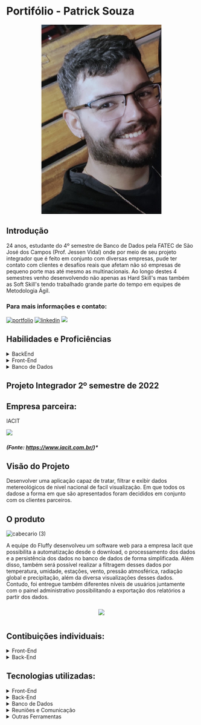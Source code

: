 # Portifólio - Patrick Souza
<div align="center">
<img src="https://raw.githubusercontent.com/PatrickSouzza/Bertoti/main/Metodologia/WhatsApp%20Image%202023-05-28%20at%2012.24.29.jpeg" height="500"/>
</div>

## Introdução
24 anos, estudante do 4º semestre de Banco de Dados pela FATEC de São José dos Campos (Prof. Jessen Vidal) onde por meio de seu projeto integrador que é feito em conjunto com diversas empresas, pude ter contato com clientes e desafios reais que afetam não só empresas de pequeno porte mas até mesmo as multinacionais.
Ao longo destes 4 semestres venho desenvolvendo não apenas as Hard Skill's mas também as Soft Skill's tendo trabalhado grande parte do tempo em equipes de Metodologia Ágil.

<h3>Para mais informações e contato:</h3>

[![portfolio](https://img.shields.io/badge/my_portfolio-000?style=for-the-badge&logo=ko-fi&logoColor=white)](https://github.com/PatrickSouzza)
[![linkedin](https://img.shields.io/badge/linkedin-0A66C2?style=for-the-badge&logo=linkedin&logoColor=white)](https://www.linkedin.com/in/PatrickSouzza/)
<a href = "mailto:emanuelecampos14@gmail.com"><img src="https://img.shields.io/badge/-Gmail-%23333?style=for-the-badge&logo=gmail&logoColor=white" target="_blank"></a>


## Habilidades e Proficiências


<details>
<summary>BackEnd</summary>

* [Java](https://www.java.com/pt-BR/?msclkid=7faa842eb8f811ecab39772d4c1ae90b)
* [Python](https://www.python.org/downloads/)
* [Spring boot](https://spring.io/projects/spring-boot)
* [JavaScript](https://www.javascript.com/)
* [Node.js](https://nodejs.org/en)

</details>

<details>
<summary>Front-End</summary>

* [Vue.js](https://vuejs.org/)
* [JavaScript](https://www.javascript.com)
* [HTML](https://www.w3schools.com/css/)
* [CSS](https://www.w3schools.com/css/)

</details>

<details>
<summary>Banco de Dados</summary>

* Utilizo banco de dados desde 2021, já utilizei mySQL, PostgreeSQL, MariaDB e Oracle. Tenho conhecimentos em comandos DDL, DCL e DML. Tenho Experiência desenvolvendo tabelas, realizando inserção de novos registros, estabelecendo restrições e estipulando diretrizes no banco de dados, além de desempenhar funções administrativas essenciais para sua gestão eficiente.

</details>


## Projeto Integrador 2º semestre de 2022
## Empresa parceira:
IACIT

<img src="https://user-images.githubusercontent.com/54003876/142727570-6c418f49-5e00-437c-9d9e-5b27131974bb.png" height="300"/>

##### (Fonte: https://www.iacit.com.br/)*

## Visão do Projeto
Desenvolver uma aplicação capaz de tratar, filtrar e exibir dados metereológicos de nivel nacional de facil visualização. Em que todos os dadose a forma em que são apresentados foram decididos em conjunto com os clientes parceiros.

## O produto


![cabecario (3)](https://user-images.githubusercontent.com/89882058/222289468-de548f06-66b0-461f-aa74-86c6f90f5907.jpg)

A equipe do Fluffy desenvolveu um software web para a empresa Iacit que possibilita a automatização desde o download, o processamento dos dados e a persistência dos dados no banco de dados de forma simplificada. Além disso, também será possível realizar a filtragem desses dados por temperatura, umidade, estações, vento, pressão atmosférica, radiação global e precipitação, além da diversa visualizações desses dados. Contudo, foi entregue também diferentes níveis de usuários juntamente com o painel administrativo possibilitando a exportação dos relatórios a partir dos dados.

<div align="center">
<a href="#" target="_blank"><img style="margin: 10px" src="https://github.com/fluffyfatec/Iacit/blob/Sprint-2/GIT/VID-20221009-WA0013%20(2).gif" height="500" /></a>
</div>

## Contibuições individuais:

<details>
<summary>Front-End</summary>
  
  <p>- Desenvolvimento das telas:</p>
  <p>    *Login</p>
  <p>    *Estatisticas</p>
  <p>-Estilização e manutenção das telas, para inserção de media queries para a portabilidade para mobile.</p>
  <p>-Estilização dos graficos das telas de relatórios.</p>

</details>

<details>
<summary>Back-End</summary>

  ### Código de Download
    class Automacao:

    logging.basicConfig(filename="log.txt", level=logging.DEBUG,
                        format="%(asctime)s %(message)s", filemode="a")

    def download_df(self, ano: int):
        url = "https://portal.inmet.gov.br/uploads/dadoshistoricos/{}.zip".format(ano)
        endereco = os.path.join("DF","{}.zip".format(ano))
        try:
            os.mkdir("DF/{}".format(ano))   
        except:
            shutil.rmtree(f"DF/{ano}", ignore_errors=False, onerror=None)
            os.mkdir("DF/{}".format(ano))

        status = requests.get(url)

        if status.status_code == requests.codes.OK:
            with open(endereco, "wb") as novo_arquivo:
                novo_arquivo.write(status.content) 
        else:
            status.raise_for_status()
        return

  Esse código foi desenvolvido para baixar a base de dados por meio de um URL base e ser passado na variavel o ano em que o código é rodado.
  Também cria um diretorio "DF/" para cada ano baixado.

    def extract(self, ano: int):
        zip_ref = zipfile.ZipFile("DF/{}.zip".format(ano), "r")
        reference = ("DF/{}".format(ano))
        zip_ref.extractall(reference)
        zip_ref.close()
        os.remove("DF/{}.zip".format(ano))
        print("{} Extraido".format(ano))
        return

  Essa parte do código é feita a extração dos dados quem vem compactados e distribuidos em pastas separadas por ano.
    @staticmethod
    def auto_run():

        auto = Automacao()
    
        # Criando a variavel do ano atual 
        date_td = date.today()
        year_td = date_td.year

        # Para cada ano de 2020 até o ano atual executar o codigo
        for i in range(2020, year_td + 1):
            try:
  
                auto.download_df(i)
  
Aqui temos um For para o código conseguir rodar de forma recursiva baixando o arquivo não importando o em que esteja sendo rodado o código.
              
  ### Encriptação da senha do cadastro de Usuário
 
  ### Mapeamento das Tabelas do banco
  
  
  
</details>
  


## Tecnologias utilizadas:

<details>
<summary>Front-End</summary>

* [JavaScript](https://www.javascript.com)
* [HTML](https://www.w3schools.com/css/)
* [CSS](https://www.w3schools.com/css/)
 

</details>

<details>
<summary>Back-End</summary>

* [Java](https://www.java.com/pt-BR/?msclkid=7faa842eb8f811ecab39772d4c1ae90b)
 
* [Python](https://www.python.org/downloads/)

* [Spring boot](https://spring.io/projects/spring-boot)

</details>

<details>
<summary>Banco de Dados</summary>

* [PostgreSQL](https://www.postgresql.org/download/)
</details>
<details>
<summary>Reuniões e Comunicação</summary>

* [Discord](https://discord.com/?msclkid=b4f5af84b8f811ecbd81c127a0ae68a7)

* [Whatsapp](https://www.whatsapp.com/)

* [Slack](https://slack.com/intl/pt-br/?msclkid=c00e628eb8f811ecaef374bb86d7f056)
</details>

<details>
<summary>Outras Ferramentas</summary>

* [Github](https://github.com/)

* [Eclipse IDE](https://www.eclipse.org/downloads/)

* [IntelliJ IDE](https://www.jetbrains.com/idea/promo/?msclkid=6ae44e88c2811d86c0ae2cdbd94ffcfb&utm_source=bing&utm_medium=cpc&utm_campaign=AMER_en_BR_IDEA_Branded&utm_term=intellij&utm_content=intellij%20idea)

* [Azure DevOps](https://dev.azure.com/iacitAPI/iacitAPI/)

* [Photoshop](https://www.adobe.com/br/products/photoshop.html?sdid=KQPOM&mv=search&ef_id=d67181c6b224183a4875e395ae54f4bf:G:s&s_kwcid=AL!3085!10!79302406606568!79302288716688&msclkid=d67181c6b224183a4875e395ae54f4bf)
</details>

